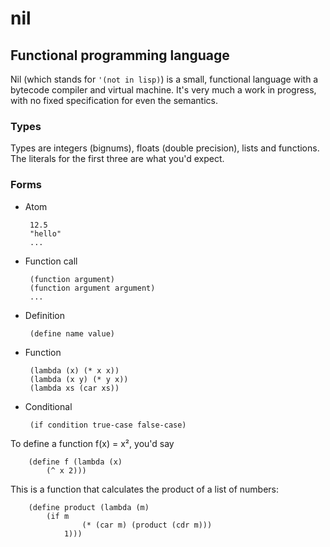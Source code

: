 nil
===

## Functional programming language

Nil (which stands for `'(not in lisp)`) is a small, functional language with
a bytecode compiler and virtual machine. It's very much a work in progress,
with no fixed specification for even the semantics.

### Types

Types are integers (bignums), floats (double precision), lists and functions.
The literals for the first three are what you'd expect.

### Forms

 - Atom

        12.5
        "hello"
        ...

 - Function call

        (function argument)
        (function argument argument)
        ...

 - Definition

        (define name value)

 - Function

        (lambda (x) (* x x))
        (lambda (x y) (* y x))
        (lambda xs (car xs))

 - Conditional

        (if condition true-case false-case)

To define a function f(x) = x², you'd say

        (define f (lambda (x)
            (^ x 2)))

This is a function that calculates the product of a list of numbers:

        (define product (lambda (m)
            (if m
                    (* (car m) (product (cdr m)))
                1)))

